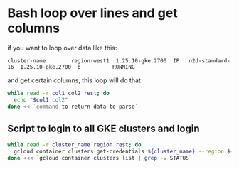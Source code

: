 # Bash loop over lines and get columns

if you want to loop over data like this:

```
cluster-name        region-west1  1.25.10-gke.2700  IP   n2d-standard-16  1.25.10-gke.2700  6          RUNNING
```

and get certain columns, this loop will do that:

```bash
while read -r col1 col2 rest; do
  echo "$col1 col2"
done << `command to return data to parse`
```


## Script to login to all GKE clusters and login

```bash
while read -r cluster_name region rest; do
  gcloud container clusters get-credentials ${cluster_name} --region ${region} --project <PROJECT_NAME>
done <<< `gcloud container clusters list | grep -v STATUS`

```
